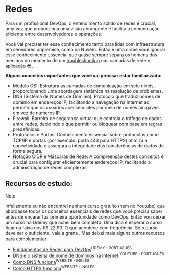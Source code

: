 # Redes 
Para um profissional DevOps, o entendimento sólido de redes é crucial, uma vez que proporciona uma visão abrangente e facilita a comunicação eficiente entre desenvolvedores e operações. 

Você vai precisar ter esse conhecimento tanto para lidar com infraestrutura em servidores onpremise, como na Nuvem. Então é uma crime você ignorar esse conhecimento essencial que quase sempre separa os homens dos meninos no momento de um [troubleshooting](https://pt.wikipedia.org/wiki/Troubleshooting) nas camadas de rede e aplicação 😎.


**Alguns conceitos importantes que você vai precisar estar familiarizado:**

- Modelo OSI: Estrutura as camadas de comunicação em sete níveis, proporcionando uma abordagem sistêmica na resolução de problemas.
- DNS (Sistema de Nomes de Domínio): Protocolo que traduz nomes de domínio em endereços IP, facilitando a navegação na internet ao permitir que os usuários acessem sites por meio de nomes amigáveis em vez de números IP.
- Firewall: Barreira de segurança virtual que controla o tráfego de dados entre redes, decidindo o que permitir ou bloquear com base em regras predefinidas.
- Protocolos e Portas: Conhecimento essencial sobre protocolos como TCP/IP e portas (por exemplo, porta 443 para HTTPS) otimiza a conectividade e assegura a integridade das transferências de dados de forma segura.
- Notação CIDR e Máscaras de Rede: A compreensão destes conceitos é crucial para configurar eficientemente endereços IP, facilitando a administração de redes complexas.


## Recursos de estudo:
> [!NOTE]
> Infelizmente eu não encontrei nenhum curso gratuíto (nem no Youtube) que abordasse todos os conceitos essenciais de redes que você precisa saber antes de encarar tua primeira oportunidade como DevOps. Então vou deixar um curso na Udemy que achei bem completo. Uma dica é esperar o curso ficar na faixa dos R$ 22,90. O que acontece com frequência. 
Só o curso deve ser o suficiente, vale a grana
. Mas deixei mais alguns outros recursos para complementar:

- [Fundamentos de Redes para DevOps](https://www.udemy.com/course/fundamentos-de-redes-para-devops/)<sup>UDEMY - PORTUGUÊS</sup>
- [DNS e o sistema de nome de domínios na Internet
](https://www.youtube.com/watch?v=cN4A-nL2Nss&ab_channel=Dicion%C3%A1riodeInform%C3%A1tica)<sup>YOUTUBE - PORTUGUÊS</sup>
- [Como DNS funciona](https://howdns.works/ep1/)<sup>WEBSITE - INGLÊS</sup>
- [Como HTTPS funciona](https://howhttps.works/episodes/)<sup>WEBSITE - INGLÊS</sup>